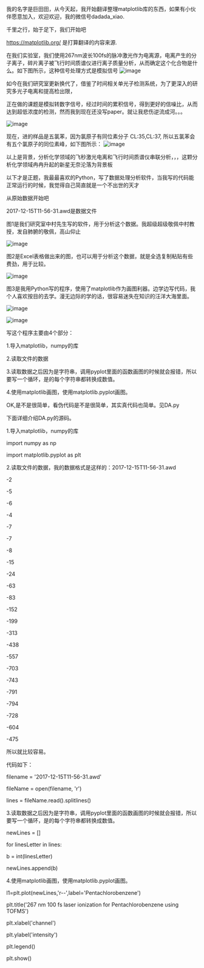 我的名字是巨田田，从今天起，我开始翻译整理matplotlib库的东西，如果有小伙伴愿意加入，欢迎欢迎，我的微信号dadada_xiao.

千里之行，始于足下，我们开始吧

https://matplotlib.org/    是打算翻译的内容来源.

在我们实验室，我们使用267nm波长100fs的脉冲激光作为电离源，电离产生的分子离子，碎片离子被飞行时间质谱仪进行离子质量分析，从而确定这个化合物是什么。如下图所示，这种信号处理方式是模拟信号
![image](https://github.com/kuzhenzhen/matplotlib-/blob/master/Picture.png)


如今在我们研究室更新换代了，借鉴了时间相关单光子检测系统，为了更深入的研究多光子电离和提高检出限，

正在做的课题是模拟转数字信号，经过时间的累积信号，得到更好的信噪比，从而达到超低浓度的检测，然而我到现在还没写paper。就让我悲伤逆流成河。。。


![image](https://github.com/kuzhenzhen/matplotlib-/blob/master/Picture01.png)

现在，进的样品是五氯苯，因为氯原子有同位素分子 CL:35,CL:37, 所以五氯苯会有五个氯原子的同位素峰，如下图所示：
![image](https://github.com/kuzhenzhen/matplotlib-/blob/master/%E5%9B%BE3-2%E9%99%84%E5%B8%A6%E6%B3%A8%E9%87%8A.jpg)


以上是背景，分析化学领域的飞秒激光电离和飞行时间质谱仪串联分析，，，这颗分析化学领域冉冉升起的新星无奈沦落为背景板

以下才是正题，我最最喜欢的Python，写了数据处理分析软件，当我写的代码能正常运行的时候，我觉得自己简直就是一个不出世的天才

从原始数据开始吧

2017-12-15T11-56-31.awd是数据文件

图1是我们研究室中村先生写的软件，用于分析这个数据。我超级超级敬佩中村教授，发自肺腑的敬佩，高山仰止

![image](https://github.com/kuzhenzhen/matplotlib-/blob/master/%E5%9B%BE1.png)

图2是Excel表格做出来的图，也可以用于分析这个数据，就是全选复制粘贴有些费劲，用于比较。

![image](https://github.com/kuzhenzhen/matplotlib-/blob/master/%E5%9B%BE2.png)

图3是我用Python写的程序，使用了matplotlib作为画图利器。边学边写代码，我个人喜欢按目的去学。漫无边际的学的话，很容易迷失在知识的汪洋大海里面。

![image](https://github.com/kuzhenzhen/matplotlib-/blob/master/%E5%9B%BE3-1.png)

![image](https://github.com/kuzhenzhen/matplotlib-/blob/master/%E5%9B%BE3-2.png)

写这个程序主要由4个部分：

1.导入matplotlib，numpy的库

2.读取文件的数据

3.读取数据之后因为是字符串，调用pyplot里面的函数画图的时候就会报错，所以要写一个循环，是的每个字符串都转换成数值。

4.使用matplotlib画图，使用matplotlib.pyplot画图。

OK,是不是很简单，看伪代码是不是很简单，其实真代码也简单。见DA.py



下面详细介绍DA.py的源码。


1.导入matplotlib，numpy的库


import numpy as np

import matplotlib.pyplot as plt 


2.读取文件的数据，我的数据格式是这样的：2017-12-15T11-56-31.awd

-2

-5

-6

-4

-7

-7

-8

-15

-24

-63

-83

-152

-199

-313

-438

-557

-703

-743

-791

-794

-728

-604

-475


所以就比较容易。


代码如下：


filename = '2017-12-15T11-56-31.awd'

fileName = open(filename, 'r')

lines = fileName.read().splitlines()


3.读取数据之后因为是字符串，调用pyplot里面的函数画图的时候就会报错，所以要写一个循环，是的每个字符串都转换成数值。


newLines = []

for  linesLetter in lines:

b = int(linesLetter)

newLines.append(b)


4.使用matplotlib画图，使用matplotlib.pyplot画图。


l1=plt.plot(newLines,'r--',label='Pentachlorobenzene')

plt.title('267 nm 100 fs laser ionization for Pentachlorobenzene using TOFMS')

plt.xlabel('channel')

plt.ylabel('intensity')

plt.legend()

plt.show()
